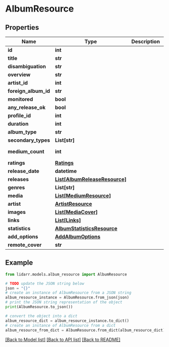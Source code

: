 # AlbumResource


## Properties

Name | Type | Description | Notes
------------ | ------------- | ------------- | -------------
**id** | **int** |  | [optional] 
**title** | **str** |  | [optional] 
**disambiguation** | **str** |  | [optional] 
**overview** | **str** |  | [optional] 
**artist_id** | **int** |  | [optional] 
**foreign_album_id** | **str** |  | [optional] 
**monitored** | **bool** |  | [optional] 
**any_release_ok** | **bool** |  | [optional] 
**profile_id** | **int** |  | [optional] 
**duration** | **int** |  | [optional] 
**album_type** | **str** |  | [optional] 
**secondary_types** | **List[str]** |  | [optional] 
**medium_count** | **int** |  | [optional] [readonly] 
**ratings** | [**Ratings**](Ratings.md) |  | [optional] 
**release_date** | **datetime** |  | [optional] 
**releases** | [**List[AlbumReleaseResource]**](AlbumReleaseResource.md) |  | [optional] 
**genres** | **List[str]** |  | [optional] 
**media** | [**List[MediumResource]**](MediumResource.md) |  | [optional] 
**artist** | [**ArtistResource**](ArtistResource.md) |  | [optional] 
**images** | [**List[MediaCover]**](MediaCover.md) |  | [optional] 
**links** | [**List[Links]**](Links.md) |  | [optional] 
**statistics** | [**AlbumStatisticsResource**](AlbumStatisticsResource.md) |  | [optional] 
**add_options** | [**AddAlbumOptions**](AddAlbumOptions.md) |  | [optional] 
**remote_cover** | **str** |  | [optional] 

## Example

```python
from lidarr.models.album_resource import AlbumResource

# TODO update the JSON string below
json = "{}"
# create an instance of AlbumResource from a JSON string
album_resource_instance = AlbumResource.from_json(json)
# print the JSON string representation of the object
print(AlbumResource.to_json())

# convert the object into a dict
album_resource_dict = album_resource_instance.to_dict()
# create an instance of AlbumResource from a dict
album_resource_from_dict = AlbumResource.from_dict(album_resource_dict)
```
[[Back to Model list]](../README.md#documentation-for-models) [[Back to API list]](../README.md#documentation-for-api-endpoints) [[Back to README]](../README.md)


